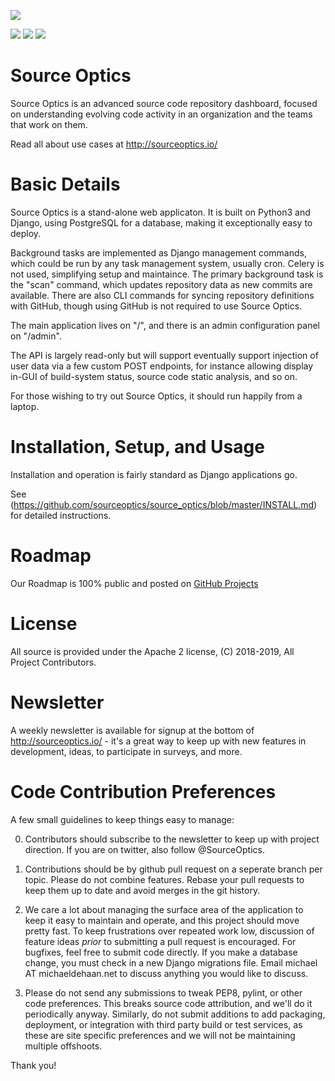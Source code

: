 
![](https://raw.githubusercontent.com/sourceoptics/source_optics/master/source_optics/static/logo_bg.png?s=400)

![](https://img.shields.io/badge/dynotherms-connected-blue) ![](https://img.shields.io/badge/infracells-up-green) ![](https://img.shields.io/badge/megathrusters-go-green)

Source Optics
=============

Source Optics is an advanced source code repository dashboard, focused on understanding
evolving code activity in an organization and the teams that work on them.

Read all about use cases at  http://sourceoptics.io/

Basic Details
=================

Source Optics is a stand-alone web applicaton.  It is built on Python3 and Django, using PostgreSQL
for a database, making it exceptionally easy to deploy.

Background tasks are implemented as Django management commands, which could be run by
any task management system, usually cron.  Celery is not used, simplifying setup and
maintaince.  The primary background task is the "scan" command, which updates repository data
as new commits are available.  There are also CLI commands for syncing repository definitions
with GitHub, though using GitHub is not required to use Source Optics.

The main application lives on "/", and there is an admin configuration panel on "/admin".

The API is largely read-only but will support eventually support injection of user data via a few custom
POST endpoints, for instance allowing display in-GUI of build-system status, source code
static analysis, and so on. 

For those wishing to try out Source Optics, it should run happily from a laptop.

Installation, Setup, and Usage
======================

Installation and operation is fairly standard as Django applications go.

See (https://github.com/sourceoptics/source_optics/blob/master/INSTALL.md) for detailed instructions.

Roadmap
=======

Our Roadmap is 100% public and posted on [GitHub Projects](https://github.com/sourceoptics/source_optics/projects)

License
=======

All source is provided under the Apache 2 license, (C) 2018-2019, All Project Contributors.

Newsletter
==========

A weekly newsletter is available for signup at the bottom of http://sourceoptics.io/ - it's a great way to keep up with new features in development, ideas, to participate in surveys, and more. 

Code Contribution Preferences
=============================

A few small guidelines to keep things easy to manage:

0) Contributors should subscribe to the newsletter to keep up with project direction. If you are on twitter, also follow @SourceOptics.

1) Contributions should be by github pull request on a seperate branch per topic. Please do not combine features. Rebase your pull requests to keep them up to date and avoid merges in the git history.  

2) We care a lot about managing the surface area of the application to keep it easy to maintain and operate, and this project should move pretty fast. To keep frustrations over repeated work low, discussion of feature ideas *prior* to submitting a pull request is  encouraged. For bugfixes, feel free to submit code directly. If you make a database change, you must check in a new Django migrations file. Email michael AT michaeldehaan.net to discuss anything you would like to discuss.  

3) Please do not send any submissions to tweak PEP8, pylint, or other code preferences. This breaks source code attribution, and we'll do it periodically anyway. Similarly, do not submit additions to add packaging, deployment, or integration with third party build or test services, as these are site specific preferences and we will not be maintaining multiple offshoots.

Thank you!
